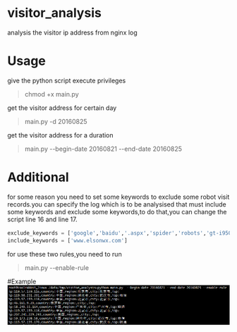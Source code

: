 # visitor_analysis
analysis the visitor ip address from nginx log
# Usage
give the python script execute privileges
> chmod +x main.py

get the visitor address for certain day
> main.py -d 20160825
 
get the visitor address for a duration
> main.py --begin-date 20160821 --end-date 20160825

# Additional
for some reason you need to set some keywords to exclude some robot visit records.you can specify the log which is to be analysised that must include some keywords and  exclude some keywords,to do that,you can change the script  line 16 and line 17.
```python
exclude_keywords = ['google','baidu','.aspx','spider','robots','gt-i9500']
include_keywords = ['www.elsonwx.com']
```
for use these two rules,you need to run
> main.py --enable-rule

#Example
![example](screenshot/example.png)
